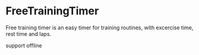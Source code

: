 # FreeTrainingTimer


Free training timer is an easy timer for training routines, with excercise time, rest time and laps.

support offline 

